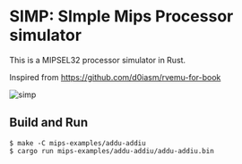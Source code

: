 # SIMP: SImple Mips Processor simulator

This is a MIPSEL32 processor simulator in Rust.

Inspired from https://github.com/d0iasm/rvemu-for-book

![simp](https://img.yysung.tw/img/c85e723792cc199a5aebaee154b09288a4b51891c438504b236508999221ed7d.jpg)

## Build and Run
```
$ make -C mips-examples/addu-addiu
$ cargo run mips-examples/addu-addiu/addu-addiu.bin
```
